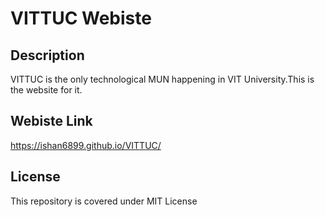 # VITTUC Webiste 

## Description
VITTUC is the only technological MUN happening in VIT University.This is the website for it.

## Webiste Link

https://ishan6899.github.io/VITTUC/

## License

This repository is covered under MIT License
